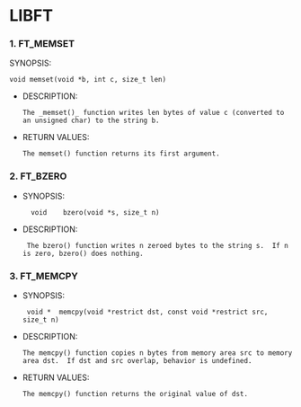  # LIBFT 

### 1. FT_MEMSET
SYNOPSIS:

	void memset(void *b, int c, size_t len)
		
+ DESCRIPTION:

  	  The _memset()_ function writes len bytes of value c (converted to an unsigned char) to the string b.
+ RETURN VALUES:

  	  The memset() function returns its first argument.

### 2. FT_BZERO
+ SYNOPSIS:

		void    bzero(void *s, size_t n)
+ DESCRIPTION:

 	   The bzero() function writes n zeroed bytes to the string s.  If n is zero, bzero() does nothing.



### 3. FT_MEMCPY
+ SYNOPSIS:

 	   void *  memcpy(void *restrict dst, const void *restrict src, size_t n)
+ DESCRIPTION:

  	  The memcpy() function copies n bytes from memory area src to memory area dst.  If dst and src overlap, behavior is undefined.
+ RETURN VALUES:

  	  The memcpy() function returns the original value of dst.
